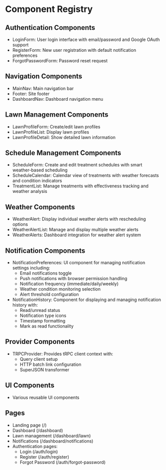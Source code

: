 # Component Registry

## Authentication Components
- LoginForm: User login interface with email/password and Google OAuth support
- RegisterForm: New user registration with default notification preferences
- ForgotPasswordForm: Password reset request

## Navigation Components
- MainNav: Main navigation bar
- Footer: Site footer
- DashboardNav: Dashboard navigation menu

## Lawn Management Components
- LawnProfileForm: Create/edit lawn profiles
- LawnProfileList: Display lawn profiles
- LawnProfileDetail: Show detailed lawn information

## Schedule Management Components
- ScheduleForm: Create and edit treatment schedules with smart weather-based scheduling
- ScheduleCalendar: Calendar view of treatments with weather forecasts and condition indicators
- TreatmentList: Manage treatments with effectiveness tracking and weather analysis

## Weather Components
- WeatherAlert: Display individual weather alerts with rescheduling options
- WeatherAlertList: Manage and display multiple weather alerts
- WeatherAlerts: Dashboard integration for weather alert system

## Notification Components
- NotificationPreferences: UI component for managing notification settings including:
  - Email notifications toggle
  - Push notifications with browser permission handling
  - Notification frequency (immediate/daily/weekly)
  - Weather condition monitoring selection
  - Alert threshold configuration
- NotificationHistory: Component for displaying and managing notification history with:
  - Read/unread status
  - Notification type icons
  - Timestamp formatting
  - Mark as read functionality

## Provider Components
- TRPCProvider: Provides tRPC client context with:
  - Query client setup
  - HTTP batch link configuration
  - SuperJSON transformer

## UI Components
- Various reusable UI components

## Pages
- Landing page (/)
- Dashboard (/dashboard)
- Lawn management (/dashboard/lawn)
- Notifications (/dashboard/notifications)
- Authentication pages:
  - Login (/auth/login)
  - Register (/auth/register)
  - Forgot Password (/auth/forgot-password)